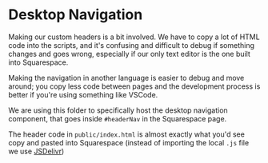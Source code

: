 # Desktop Navigation

Making our custom headers is a bit involved. We have to copy a lot of HTML code
into the scripts, and it's confusing and difficult to debug if something changes
and goes wrong, especially if our only text editor is the one built into
Squarespace.

Making the navigation in another language is easier to debug and move around;
you copy less code between pages and the development process is better if you're
using something like VSCode.

We are using this folder to specifically host the desktop navigation component,
that goes inside `#headerNav` in the Squarespace page.

The header code in `public/index.html` is almost exactly what you'd see copy and
pasted into Squarespace (instead of importing the local `.js` file we use
[JSDelivr](https://www.jsdelivr.com/))
